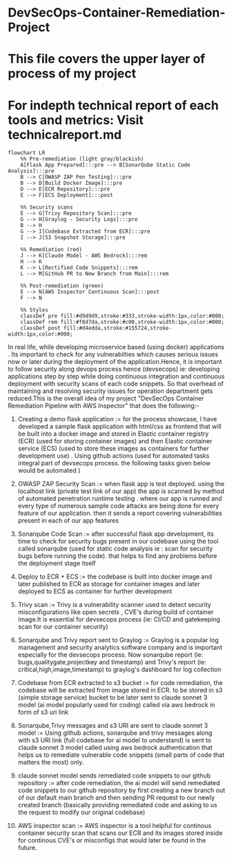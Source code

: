 # DevSecOps-Container-Remediation-Project

# This file covers the upper layer of process of my project
# For indepth technical report of each tools and metrics: Visit technicalreport.md

```mermaid
flowchart LR
    %% Pre-remediation (light gray/blackish)
    A[Flask App Prepared]:::pre --> B[SonarQube Static Code Analysis]:::pre
    B --> C[OWASP ZAP Pen Testing]:::pre
    B --> D[Build Docker Image]:::pre
    D --> E[ECR Repository]:::pre
    E --> F[ECS Deployment]:::post

    %% Security scans
    E --> G[Trivy Repository Scan]:::pre
    G --> H[Graylog - Security Logs]:::pre
    B --> H
    G --> I[Codebase Extracted from ECR]:::pre
    I --> J[S3 Snapshot Storage]:::pre

    %% Remediation (red)
    J --> K[Claude Model - AWS Bedrock]:::rem
    H --> K
    K --> L[Rectified Code Snippets]:::rem
    L --> M[GitHub PR to New Branch from Main]:::rem

    %% Post-remediation (green)
    E --> N[AWS Inspector Continuous Scan]:::post
    F --> N

    %% Styles
    classDef pre fill:#d9d9d9,stroke:#333,stroke-width:1px,color:#000;
    classDef rem fill:#f8d7da,stroke:#c00,stroke-width:1px,color:#000;
    classDef post fill:#d4edda,stroke:#155724,stroke-width:1px,color:#000;
```



In real life, while developing microservice based (using docker) applications . Its important to check for any vulnerabilties which causes serious issues now or later during the deployment of the application.Hence, it is important to follow security along devops process hence (devsecops) ie: developing applications step by step while doing continuous integration and continuous deployment with security scans of each code snippets. So that overhead of maintaining and resolving security issues for operation department gets reduced.This is the overall idea of my project "DevSecOps Container Remediation Pipeline with AWS Inspector" that does the following:-

1) Creating a demo flask application := for the process showcase, I have developed a sample flask application with html/css as frontend that will be built into a docker image and stored in Elastic container registry (ECR) (used for storing container images) and then Elastic container service (ECS) (used to store these images as containers for further development use) . Using github actions (used for automated tasks integral part of devsecops process. the following tasks given below would be automated )

2) OWASP ZAP Security Scan := when flask app is test deployed. using the localhost link (private test link of our app) the app is scanned by method of automated penetration runtime testing . where our app is runned and every type of numerous sample code attacks are being done for every feature of our application. then it sends a report covering vulnerabilities present in each of our app features

3) Sonarqube Code Scan := after successful flask app development, its time to check for security bugs present in our codebase using the tool called sonarqube (used for static code analysis ie : scan for security bugs before running the code). that helps to find any problems before the deployment stage itself

4) Deploy to ECR + ECS := the codebase is built into docker image and later published to ECR as storage for container images and later deployed to ECS as container for further development

5) Trivy scan := Trivy is a vulnerability scanner used to detect security misconfigurations like open secrets , CVE's during build of container image.It is essential for devsecops process (ie: CI/CD and gatekeeping scan for our container security)

6) Sonarqube and Trivy report sent to Graylog := Graylog is a popular log management and security analytics software company and is important especially for the devsecops process. Now sonarqube report (ie: bugs,qualitygate,projectkey and timestamp) and Trivy's report (ie: critical,high,image,timestamp) to graylog's dashboard for log collection

7) Codebase from ECR extracted to s3 bucket := for code remediation, the codebase will be extracted from image stored in ECR. to be stored in s3 (simple storage service) bucket to be later sent to claude sonnet 3 model (ai model popularly used for coding) called via aws bedrock in form of s3 uri link

8) Sonarqube,Trivy messages and s3 URI are sent to claude sonnet 3 model := Using github actions, sonarqube and trivy messages along with s3 URI link (full codebase for ai model to understand) is sent to claude sonnet 3 model called using aws bedrock authentication that helps us to remediate vulnerable code snippets (small parts of code that matters the most) only.

9) claude sonnet model sends remediated code snippets to our github repository := after code remediation, the ai model will send remediated code snippets to our github repository by first creating a new branch out of our default main branch and then sending PR request to our newly created branch (basically providing remediated code and asking to us the request to modify our original codebase)

10) AWS inspector scan := AWS inspector is a tool helpful for continous container security scan that scans our ECR and its images stored inside for continous CVE's or misconfigs that would later be found in the future.




